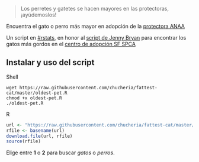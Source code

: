 
<!-- README.md is generated from README.Rmd. Please edit that file -->
> Los perretes y gatetes se hacen mayores en las protectoras, ¡ayúdemoslos!

Encuentra el gato o perro más mayor en adopción de la [protectora ANAA](http://www.anaaweb.org/)

Un script en [\#rstats](https://twitter.com/hashtag/rstats), en honor al [script de Jenny Bryan](https://github.com/jennybc/fattest-cat) para encontrar los gatos más gordos en el [centro de adopción SF SPCA](https://www.sfspca.org/adoptions/cats)

Instalar y uso del script
-------------------------

Shell

    wget https://raw.githubusercontent.com/chucheria/fattest-cat/master/oldest-pet.R
    chmod +x oldest-pet.R
    ./oldest-pet.R

R

``` r
url <- "https://raw.githubusercontent.com/chucheria/fattest-cat/master/oldest-pet.R"
rfile <- basename(url)
download.file(url, rfile)
source(rfile)
```

Elige entre **1** o **2** para buscar *gatos* o *perros*.
